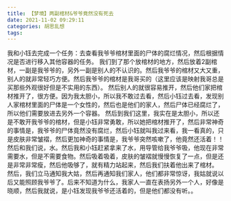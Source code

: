 ```yaml
---
title: 【梦境】两副棺材&爷爷竟然没有死去
date: 2021-11-02 09:29:11
categories: 胡思乱想
tags: 
---
```

我和小钰去完成一个任务：去查看我爷爷棺材里面的尸体的腐烂情况，然后根据情况是否进行移入其他容器的任务。
我们到了那个放棺材的地方，然后放着2副棺材，一副是我爷爷的，另外一副是别人的不认识的。然后我爷爷的棺材又大又重，别人的就非常轻巧方便。然后我爷爷的棺材是我哥买的（这里应该是映射我哥总是买那些外观很好但是不实用的东西）。
然后别人的就很容易推开，然后他们家把棺材推开了，很方便。因为我太胆小，所以我不敢过去看，然后小钰过去看，发现别人家棺材里面的尸体是一个女性的，然后也是他们的家人，然后尸体已经腐烂了，所以他们需要放进去另外一个容器。
然后到我们这里，我实在是太胆小，所以还是不敢开我爷爷的棺材，但是小钰非常勇敢，所以她把棺材推开了，然后非常神奇的事情是，我爷爷的尸体竟然没有腐烂，然后小钰就叫我过来看，我一看真的，只是皮肤非常皱褶，然后更加神奇的事情是，我爷爷突然咳嗽了，他竟然还活着！！然后和我们说，水。然后我和小钰赶紧拿来了水，用导管给我爷爷吸，他现在非常需要水，但是不需要食物。然后吸着吸着，皮肤的皱褶就慢慢恢复了一点，但是还是非常非常瘦，然后他吸够了，就有精力站起来，然后我们扶着他出来了棺材。
然后，我们立马通知我大姑，然后再通知我们家人，他们都非常惊讶，我姑就说以后又能照顾我爷爷了。后来不知道为什么，我家人一直在表扬另外一个人，好像是晓顺，然后我就说，是小钰发现我爷爷还活着的，但是他们都没有听。。


